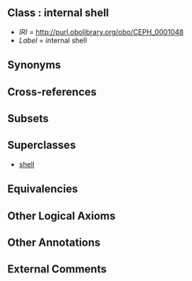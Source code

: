 
## Class : internal shell

 * *IRI* = http://purl.obolibrary.org/obo/CEPH_0001048
 * *Label* = internal shell

## Synonyms


## Cross-references


## Subsets


## Superclasses

 * [shell](../../UBERON/12/UBERON_0006612.md)

## Equivalencies


## Other Logical Axioms


## Other Annotations


## External Comments


